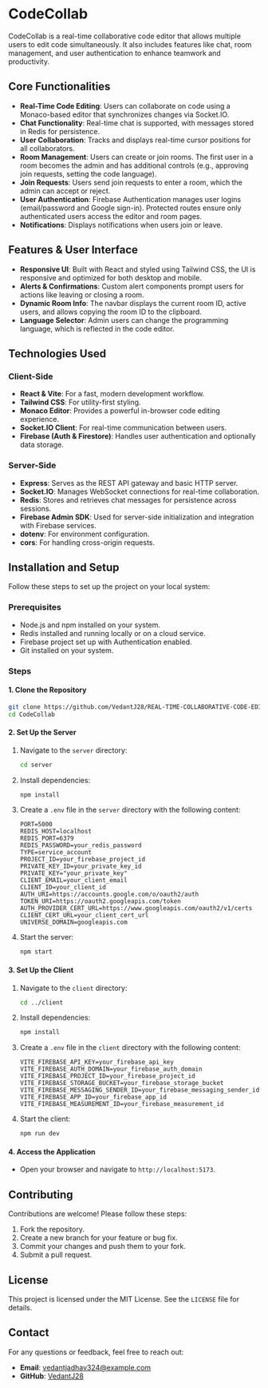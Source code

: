 # CodeCollab

CodeCollab is a real-time collaborative code editor that allows multiple users to edit code simultaneously. It also includes features like chat, room management, and user authentication to enhance teamwork and productivity.

## Core Functionalities

- **Real-Time Code Editing**: Users can collaborate on code using a Monaco-based editor that synchronizes changes via Socket.IO.
- **Chat Functionality**: Real-time chat is supported, with messages stored in Redis for persistence.
- **User Collaboration**: Tracks and displays real-time cursor positions for all collaborators.
- **Room Management**: Users can create or join rooms. The first user in a room becomes the admin and has additional controls (e.g., approving join requests, setting the code language).
- **Join Requests**: Users send join requests to enter a room, which the admin can accept or reject.
- **User Authentication**: Firebase Authentication manages user logins (email/password and Google sign-in). Protected routes ensure only authenticated users access the editor and room pages.
- **Notifications**: Displays notifications when users join or leave.

## Features & User Interface

- **Responsive UI**: Built with React and styled using Tailwind CSS, the UI is responsive and optimized for both desktop and mobile.
- **Alerts & Confirmations**: Custom alert components prompt users for actions like leaving or closing a room.
- **Dynamic Room Info**: The navbar displays the current room ID, active users, and allows copying the room ID to the clipboard.
- **Language Selector**: Admin users can change the programming language, which is reflected in the code editor.

## Technologies Used

### Client-Side

- **React & Vite**: For a fast, modern development workflow.
- **Tailwind CSS**: For utility-first styling.
- **Monaco Editor**: Provides a powerful in-browser code editing experience.
- **Socket.IO Client**: For real-time communication between users.
- **Firebase (Auth & Firestore)**: Handles user authentication and optionally data storage.

### Server-Side

- **Express**: Serves as the REST API gateway and basic HTTP server.
- **Socket.IO**: Manages WebSocket connections for real-time collaboration.
- **Redis**: Stores and retrieves chat messages for persistence across sessions.
- **Firebase Admin SDK**: Used for server-side initialization and integration with Firebase services.
- **dotenv**: For environment configuration.
- **cors**: For handling cross-origin requests.

## Installation and Setup

Follow these steps to set up the project on your local system:

### Prerequisites

- Node.js and npm installed on your system.
- Redis installed and running locally or on a cloud service.
- Firebase project set up with Authentication enabled.
- Git installed on your system.

### Steps

#### 1. Clone the Repository
```bash
git clone https://github.com/VedantJ28/REAL-TIME-COLLABORATIVE-CODE-EDITOR
cd CodeCollab
```

#### 2. Set Up the Server
1. Navigate to the `server` directory:
   ```bash
   cd server
   ```
2. Install dependencies:
   ```bash
   npm install
   ```
3. Create a `.env` file in the `server` directory with the following content:
   ```env
   PORT=5000
   REDIS_HOST=localhost
   REDIS_PORT=6379
   REDIS_PASSWORD=your_redis_password
   TYPE=service_account
   PROJECT_ID=your_firebase_project_id
   PRIVATE_KEY_ID=your_private_key_id
   PRIVATE_KEY="your_private_key"
   CLIENT_EMAIL=your_client_email
   CLIENT_ID=your_client_id
   AUTH_URI=https://accounts.google.com/o/oauth2/auth
   TOKEN_URI=https://oauth2.googleapis.com/token
   AUTH_PROVIDER_CERT_URL=https://www.googleapis.com/oauth2/v1/certs
   CLIENT_CERT_URL=your_client_cert_url
   UNIVERSE_DOMAIN=googleapis.com
   ```
4. Start the server:
   ```bash
   npm start
   ```

#### 3. Set Up the Client
1. Navigate to the `client` directory:
   ```bash
   cd ../client
   ```
2. Install dependencies:
   ```bash
   npm install
   ```
3. Create a `.env` file in the `client` directory with the following content:
   ```env
   VITE_FIREBASE_API_KEY=your_firebase_api_key
   VITE_FIREBASE_AUTH_DOMAIN=your_firebase_auth_domain
   VITE_FIREBASE_PROJECT_ID=your_firebase_project_id
   VITE_FIREBASE_STORAGE_BUCKET=your_firebase_storage_bucket
   VITE_FIREBASE_MESSAGING_SENDER_ID=your_firebase_messaging_sender_id
   VITE_FIREBASE_APP_ID=your_firebase_app_id
   VITE_FIREBASE_MEASUREMENT_ID=your_firebase_measurement_id
   ```
4. Start the client:
   ```bash
   npm run dev
   ```

#### 4. Access the Application
- Open your browser and navigate to `http://localhost:5173`.

## Contributing

Contributions are welcome! Please follow these steps:

1. Fork the repository.
2. Create a new branch for your feature or bug fix.
3. Commit your changes and push them to your fork.
4. Submit a pull request.

## License

This project is licensed under the MIT License. See the `LICENSE` file for details.

## Contact

For any questions or feedback, feel free to reach out:

- **Email**: vedantjadhav324@example.com
- **GitHub**: [VedantJ28](https://github.com/VedantJ28)
